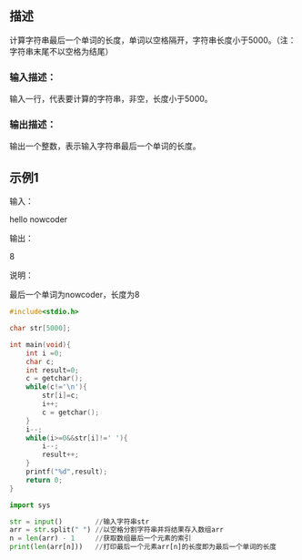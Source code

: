 ## 描述

计算字符串最后一个单词的长度，单词以空格隔开，字符串长度小于5000。（注：字符串末尾不以空格为结尾）

### 输入描述：

输入一行，代表要计算的字符串，非空，长度小于5000。  

### 输出描述：

输出一个整数，表示输入字符串最后一个单词的长度。  

## 示例1

输入：

hello nowcoder

输出：

8

说明：

最后一个单词为nowcoder，长度为8

```c
#include<stdio.h>

char str[5000];

int main(void){
    int i =0;
    char c;
    int result=0;
    c = getchar();
    while(c!='\n'){
        str[i]=c;
        i++;
        c = getchar();
    }
    i--;
    while(i>=0&&str[i]!=' '){
        i--;
        result++;
    }
    printf("%d",result);
    return 0;
}
```

```python
import sys

str = input()        //输入字符串str
arr = str.split(" ") //以空格分割字符串并将结果存入数组arr
n = len(arr) - 1     //获取数组最后一个元素的索引
print(len(arr[n]))   //打印最后一个元素arr[n]的长度即为最后一个单词的长度
```

```java

```
